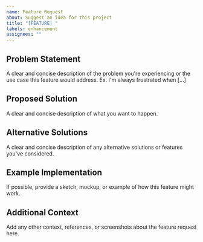 ```yaml
---
name: Feature Request
about: Suggest an idea for this project
title: "[FEATURE] "
labels: enhancement
assignees: ""
---
```


## Problem Statement

A clear and concise description of the problem you're experiencing or the use case this feature would address. Ex. I'm always frustrated when [...]

## Proposed Solution

A clear and concise description of what you want to happen.

## Alternative Solutions

A clear and concise description of any alternative solutions or features you've considered.

## Example Implementation

If possible, provide a sketch, mockup, or example of how this feature might work.

## Additional Context

Add any other context, references, or screenshots about the feature request here.
